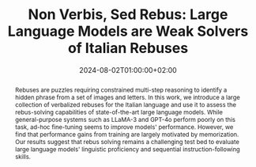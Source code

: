 ---
# Documentation: https://sourcethemes.com/academic/docs/managing-content/

title: "Non Verbis, Sed Rebus: Large Language Models are Weak Solvers of Italian Rebuses"
authors: [Gabriele Sarti, Tommaso Caselli, Arianna Bisazza, Malvina Nissim]
date: 2024-08-02T01:00:00+02:00
doi: ""

# Schedule page publish date (NOT publication's date).
publishDate: 2024-08-02T01:00:00+02:00

# Publication type.
# Legend: 0 = Uncategorized; 1 = Conference paper; 2 = Journal article;
# 3 = Preprint / Working Paper; 4 = Report; 5 = Book; 6 = Book section;
# 7 = Thesis; 8 = Patent
publication_types: ["1"]

# Publication name and optional abbreviated publication name.
publication: "Proceedings of the 10th Italian Conference on Computational Linguistics"
publication_short: "CLiC-it 2024"

abstract: "Rebuses are puzzles requiring constrained multi-step reasoning to identify a hidden phrase from a set of images and letters. In this work, we introduce a large collection of verbalized rebuses for the Italian language and use it to assess the rebus-solving capabilities of state-of-the-art large language models. While general-purpose systems such as LLaMA-3 and GPT-4o perform poorly on this task, ad-hoc fine-tuning seems to improve models' performance. However, we find that performance gains from training are largely motivated by memorization. Our results suggest that rebus solving remains a challenging test bed to evaluate large language models' linguistic proficiency and sequential instruction-following skills."

# Summary. An optional shortened abstract.
summary: "We evaluate the rebus-solving capabilities of large language models on a new Italian dataset."

tags: [Natural Language Processing, HuggingFace, Italian, Large Language Models, Evaluation, Word Games, Rebus]
categories: [Natural Language Processing]
featured: true

# Custom links (optional).
#   Uncomment and edit lines below to show custom links.
# links:
# - name: Follow
#   url: https://twitter.com
#   icon_pack: fab
#   icon: twitter
links:
- name: ArXiv
  url: https://arxiv.org/abs/2408.00584
  icon_pack: fas
  icon: file-contract
- name: Models
  url: https://huggingface.co/collections/gsarti/verbalized-rebus-clic-it-2024-66ab8f11cb04e68bdf4fb028
  icon: codepen
  icon_pack: fab
- name: Repository
  url: https://github.com/gsarti/verbalized-rebus
  icon_pack: fab
  icon: github
- name: Demo
  url: https://huggingface.co/spaces/gsarti/verbalized-rebus-solver
  icon_pack: fas
  icon: rocket

url_pdf: https://arxiv.org/pdf/2408.00584.pdf
url_code: 
url_dataset: https://huggingface.co/datasets/gsarti/eureka-rebus
url_poster:
url_project:
url_slides:
url_source:
url_video:

# Featured image
# To use, add an image named `featured.jpg/png` to your page's folder. 
# Focal points: Smart, Center, TopLeft, Top, TopRight, Left, Right, BottomLeft, Bottom, BottomRight.
image:
  caption: ""
  focal_point: ""
  preview_only: false

# Associated Projects (optional).
#   Associate this publication with one or more of your projects.
#   Simply enter your project's folder or file name without extension.
#   E.g. `internal-project` references `content/project/internal-project/index.md`.
#   Otherwise, set `projects: []`.
projects: []

# Slides (optional).
#   Associate this publication with Markdown slides.
#   Simply enter your slide deck's filename without extension.
#   E.g. `slides: "example"` references `content/slides/example/index.md`.
#   Otherwise, set `slides: ""`.
slides: ""
---